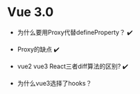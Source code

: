 # Vue 3.0

- 为什么要用Proxy代替defineProperty？ :heavy_check_mark:
<!-- 1.definePropertty无法监听新增或删除的属性，而Proxy可以监听整个对象
2.Proxy可以按需响应式
一个对象的属性如果是深层嵌套的，defineProperty需要执行递归去给每个属性创建getter，setter
而Proxy是需要访问到深层属性的时候才用getter去递归，优化性能 -->
- Proxy的缺点 :heavy_check_mark:
<!-- 存在浏览器兼容问题 -->
- vue2 vue3 React三者diff算法的区别? :heavy_check_mark:
<!-- 有道云 -->
- 为什么vue3选择了hooks？
<!-- https://juejin.cn/post/7066951709678895141 -->